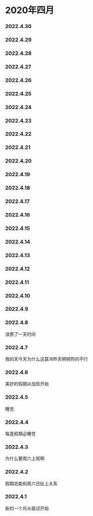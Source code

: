 # 2020年四月


### 2022.4.30 
### 2022.4.29
### 2022.4.28 
### 2022.4.27
### 2022.4.26 
### 2022.4.25 
### 2022.4.24 
### 2022.4.23 
### 2022.4.22 
### 2022.4.21 
### 2022.4.20 
### 2022.4.19 
### 2022.4.18
### 2022.4.17 
### 2022.4.16
### 2022.4.15
### 2022.4.14
### 2022.4.13
### 2022.4.12
### 2022.4.11
### 2022.4.10
### 2022.4.9
### 2022.4.8
浪费了一天时间
### 2022.4.7
我的天今天为什么这莫冷昨天明明热的不行
### 2022.4.6
美好的假期从加班开始
### 2022.4.5
睡觉
### 2022.4.4
每逢假期必睡觉
### 2022.4.3
为什么要周六上班啊
### 2022.4.2
假期总能和周六日扯上关系
### 2022.4.1
新的一个月从面试开始

